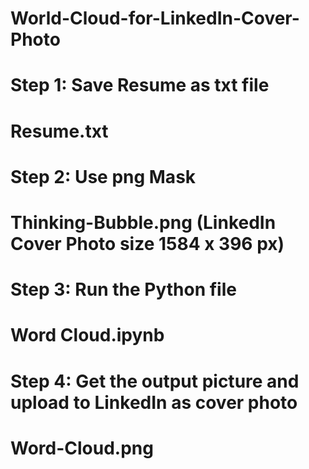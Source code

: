 # World-Cloud-for-LinkedIn-Cover-Photo
# Step 1: Save Resume as txt file
# Resume.txt

# Step 2: Use png Mask
# Thinking-Bubble.png (LinkedIn Cover Photo size 1584 x 396 px)

# Step 3: Run the Python file
# Word Cloud.ipynb

# Step 4: Get the output picture and upload to LinkedIn as cover photo
# Word-Cloud.png

